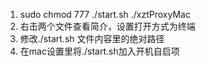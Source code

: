 1. sudo chmod 777 ./start.sh ./xztProxyMac
2. 右击两个文件查看简介，设置打开方式为终端
3. 修改./start.sh 文件内容里的绝对路径
4. 在mac设置里将./start.sh加入开机自启项